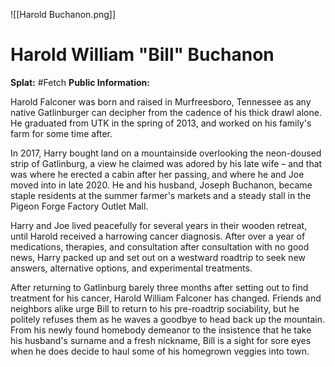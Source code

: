 ![[Harold Buchanon.png]]
# Harold William "Bill" Buchanon
**Splat:** #Fetch 
**Public Information:**

Harold Falconer was born and raised in Murfreesboro, Tennessee as any native Gatlinburger can decipher from the cadence of his thick drawl alone. He graduated from UTK in the spring of 2013, and worked on his family's farm for some time after.

In 2017, Harry bought land on a mountainside overlooking the neon-doused strip of Gatlinburg, a view he claimed was adored by his late wife – and that was where he erected a cabin after her passing, and where he and Joe moved into in late 2020. He and his husband, Joseph Buchanon, became staple residents at the summer farmer's markets and a steady stall in the Pigeon Forge Factory Outlet Mall.

Harry and Joe lived peacefully for several years in their wooden retreat, until Harold received a harrowing cancer diagnosis. After over a year of medications, therapies, and consultation after consultation with no good news, Harry packed up and set out on a westward roadtrip to seek new answers, alternative options, and experimental treatments.

After returning to Gatlinburg barely three months after setting out to find treatment for his cancer, Harold William Falconer has changed. Friends and neighbors alike urge Bill to return to his pre-roadtrip sociability, but he politely refuses them as he waves a goodbye to head back up the mountain. From his newly found homebody demeanor to the insistence that he take his husband's surname and a fresh nickname, Bill is a sight for sore eyes when he does decide to haul some of his homegrown veggies into town.
